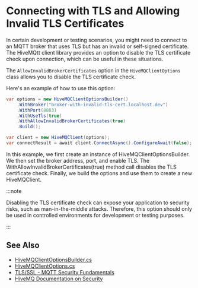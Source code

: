 # Connecting with TLS and Allowing Invalid TLS Certificates

In certain development or testing scenarios, you might need to connect to an MQTT broker that uses TLS but has an invalid or self-signed certificate. The HiveMQtt client library provides an option to disable the TLS certificate check upon connection, which can be useful in these situations.

The `AllowInvalidBrokerCertificates` option in the `HiveMQClientOptions` class allows you to disable the TLS certificate check. 

Here's an example of how to use this option:

```csharp
var options = new HiveMQClientOptionsBuilder()
    .WithBroker("broker-with-invalid-tls-cert.localhost.dev")
    .WithPort(8883)
    .WithUseTls(true)
    .WithAllowInvalidBrokerCertificates(true)
    .Build();

var client = new HiveMQClient(options);
var connectResult = await client.ConnectAsync().ConfigureAwait(false);
```

In this example, we first create an instance of HiveMQClientOptionsBuilder. We then set the broker address, port, and enable TLS. The WithAllowInvalidBrokerCertificates(true) method call disables the TLS certificate check. Finally, we build the options and use them to create a new HiveMQClient.

:::note

Disabling the TLS certificate check can expose your application to security risks, such as man-in-the-middle attacks. Therefore, this option should only be used in controlled environments for development or testing purposes.

::: 

## See Also

* [HiveMQClientOptionsBuilder.cs](https://github.com/hivemq/hivemq-mqtt-client-dotnet/blob/main/Source/HiveMQtt/Client/HiveMQClientOptionsBuilder.cs)
* [HiveMQClientOptions.cs](https://github.com/hivemq/hivemq-mqtt-client-dotnet/blob/main/Source/HiveMQtt/Client/Options/HiveMQClientOptions.cs)
* [TLS/SSL - MQTT Security Fundamentals](https://www.hivemq.com/blog/mqtt-security-fundamentals-tls-ssl/)
* [HiveMQ Documentation on Security](https://docs.hivemq.com/hivemq/latest/user-guide/security.html)
